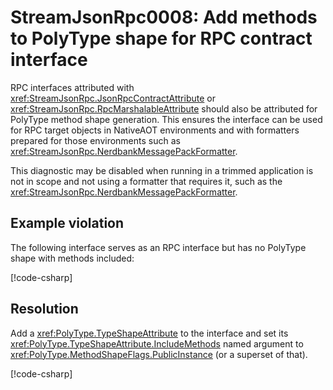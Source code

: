# StreamJsonRpc0008: Add methods to PolyType shape for RPC contract interface

RPC interfaces attributed with <xref:StreamJsonRpc.JsonRpcContractAttribute> or <xref:StreamJsonRpc.RpcMarshalableAttribute> should also be attributed for PolyType method shape generation.
This ensures the interface can be used for RPC target objects in NativeAOT environments and with formatters prepared for those environments such as <xref:StreamJsonRpc.NerdbankMessagePackFormatter>.

This diagnostic may be disabled when running in a trimmed application is not in scope and not using a formatter that requires it, such as the <xref:StreamJsonRpc.NerdbankMessagePackFormatter>.

## Example violation

The following interface serves as an RPC interface but has no PolyType shape with methods included:

[!code-csharp[](../../samples/Analyzers/StreamJsonRpc0008.cs#Violation)]

## Resolution

Add a <xref:PolyType.TypeShapeAttribute> to the interface and set its <xref:PolyType.TypeShapeAttribute.IncludeMethods> named argument to <xref:PolyType.MethodShapeFlags.PublicInstance> (or a superset of that).

[!code-csharp[](../../samples/Analyzers/StreamJsonRpc0008.cs#Fix)]
